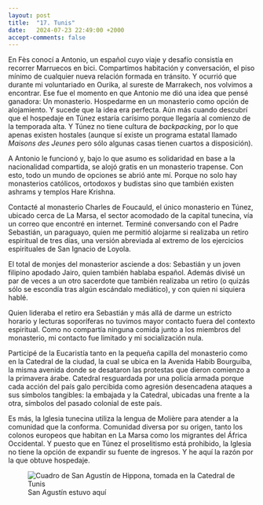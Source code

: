 ```yaml
---
layout: post
title:  "17. Tunis"
date:   2024-07-23 22:49:00 +2000
accept-comments: false
---
```

En Fès conocí a Antonio, un español cuyo viaje y desafío consistía en recorrer Marruecos en bici. Compartimos habitación y conversación, el piso mínimo de cualquier nueva relación formada en tránsito. Y ocurrió que durante mi voluntariado en Ourika, al sureste de Marrakech, nos volvimos a encontrar. Ese fue el momento en que Antonio me dió una idea que pensé ganadora: Un monasterio. Hospedarme en un monasterio como opción de alojamiento. Y sucede que la idea era perfecta. Aún más cuando descubrí que el hospedaje en Túnez estaría carísimo porque llegaría al comienzo de la temporada alta. Y Túnez no tiene cultura de *backpacking*, por lo que apenas existen hostales (aunque sí existe un programa estatal llamado *Maisons des Jeunes* pero sólo algunas casas tienen cuartos a disposición).

A Antonio le funcionó y, bajo lo que asumo es solidaridad en base a la nacionalidad compartida, se alojó gratis en un monasterio trapense. Con esto, todo un mundo de opciones se abrió ante mí. Porque no solo hay monasterios católicos, ortodoxos y budistas sino que también existen ashrams y templos Hare Krishna. 

Contacté al monasterio Charles de Foucauld, el único monasterio en Túnez, ubicado cerca de La Marsa, el sector acomodado de la capital tunecina, vía un correo que encontré en internet. Terminé conversando con el Padre Sebastián, un paraguayo, quien me permitió alojarme si realizaba un retiro espiritual de tres días, una versión abreviada al extremo de los ejercicios espirituales de San Ignacio de Loyola.

El total de monjes del monasterior asciende a dos: Sebastián y un joven filipino apodado Jairo, quien también hablaba español. Además divisé un par de veces a un otro sacerdote que también realizaba un retiro (o quizás sólo se escondía tras algún escándalo mediático), y con quien ni siquiera hablé.

Quien lideraba el retiro era Sebastián y más allá de darme un estricto horario y lecturas soporíferas no tuvimos mayor contacto fuera del contexto espiritual. Como no compartía ninguna comida junto a los miembros del monasterio, mi contacto fue limitado y mi socialización nula.

Participé de la Eucaristía tanto en la pequeña capilla del monasterio como en la Catedral de la ciudad, la cual se ubica en la Avenida Habib Bourguiba, la misma avenida donde se desataron las protestas que dieron comienzo a la primavera árabe. Catedral resguardada por una policía armada porque cada acción del país galo percibida como agresión desencadena ataques a sus símbolos tangibles: la embajada y la Catedral, ubicadas una frente a la otra, símbolos del pasado colonial de este país.

Es más, la Iglesia tunecina utiliza la lengua de Molière para atender a la comunidad que la conforma. Comunidad diversa por su origen, tanto los colonos europeos que habitan en La Marsa como los migrantes del África Occidental. Y puesto que en Túnez el proselitismo está prohibido, la Iglesia no tiene la opción de expandir su fuente de ingresos. Y he aquí la razón por la que obtuve hospedaje.

<figure class="vid">
<img src="{{ site.baseurl }}/assets/images/tunez1.jpg" alt="Cuadro de San Agustín de Hippona, tomada en la Catedral de Tunis" />
<figcaption>
San Agustín estuvo aquí
</figcaption>
</figure>

